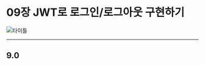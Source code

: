 # 09장 JWT로 로그인/로그아웃 구현하기

![타이틀](https://github.com/user-attachments/assets/0c8927f7-c495-40e6-a3b8-6e5982384bf7)

---

## 9.0